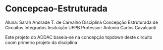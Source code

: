 ﻿# Concepcao-Estruturada
Aluna: Sarah Andrade T. de Carvalho
Disciplina Concepção Estruturada de Circuitos Integrados
Insituição UFPB
Professor: Antonio Carlos Cavalcanti

Este projeto do ADDAC baseia-se na concepção topdown deste circuito coom primeiro projeto da disciplina
